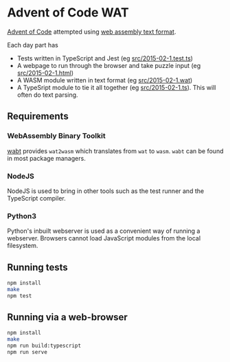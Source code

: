# Advent of Code WAT

[Advent of Code](https://adventofcode.com/2023) attempted using
[web assembly text format](https://developer.mozilla.org/en-US/docs/WebAssembly/Understanding_the_text_format).

Each day part has

- Tests written in TypeScript and Jest (eg
  [src/2015-02-1.test.ts](src/2015-02-1.test.ts))
- A webpage to run through the browser and take puzzle input (eg
  [src/2015-02-1.html](src/2015-02-1.html))
- A WASM module written in text format (eg
  [src/2015-02-1.wat](src/2015-02-1.wat))
- A TypeSript module to tie it all together (eg
  [src/2015-02-1.ts](src/2015-02-1.ts)). This will often do text parsing.

## Requirements

### WebAssembly Binary Toolkit

[wabt](https://github.com/WebAssembly/wabt) provides `wat2wasm` which translates
from `wat` to `wasm`. `wabt` can be found in most package managers.

### NodeJS

NodeJS is used to bring in other tools such as the test runner and the
TypeScript compiler.

### Python3

Python's inbuilt webserver is used as a convenient way of running a webserver.
Browsers cannot load JavaScript modules from the local filesystem.

## Running tests

```bash
npm install
make
npm test
```

## Running via a web-browser

```bash
npm install
make
npm run build:typescript
npm run serve
```
